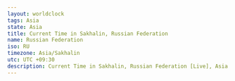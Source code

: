```yaml
---
layout: worldclock
tags: Asia
state: Asia
title: Current Time in Sakhalin, Russian Federation
name: Russian Federation
iso: RU
timezone: Asia/Sakhalin
utc: UTC +09:30
description: Current Time in Sakhalin, Russian Federation [Live], Asia. Live update now time in Sakhalin, timezone Asia/Sakhalin, UTC +09:30, Country ISO code & Current Local Time.
---
```


